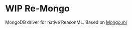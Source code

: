 # WIP Re-Mongo

MongoDB driver for native ReasonML. Based on [Mongo.ml](https://github.com/MassD/mongo)
